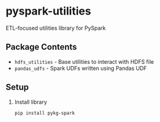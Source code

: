 # pyspark-utilities

ETL-focused utilities library for PySpark

## Package Contents
* `hdfs_utilities` - Base utilities to interact with HDFS file
* `pandas_udfs` - Spark UDFs written using Pandas UDF

## Setup
1. Install library  
    ```bash
    pip install pykg-spark
    ```


